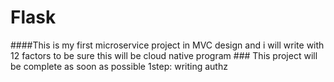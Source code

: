 # Flask
####This is my first microservice project in MVC design and i will write with 12 factors to be sure this will be cloud native program ###
This project will be complete as soon as possible 
1step: writing authz